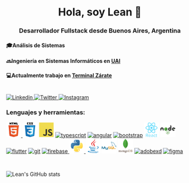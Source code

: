 <h1 align="center">Hola, soy Lean 👋 </h1>
<h3 align="center">Desarrollador Fullstack desde Buenos Aires, Argentina </h3>
<h4>🎓Análisis de Sistemas</h4>
<h4>🔜Ingeniería en Sistemas Informáticos en <a href="https://uai.edu.ar/" target="_blank">UAI</a></h4>
<h4>💻Actualmente trabajo en <a href="https://www.terminalzarate.com.ar" target="_black">Terminal Zárate</a></h4>
<br>
<a href="www.linkedin.com/in/leandro-montero" target="_blank"> <img src="https://cdn.worldvectorlogo.com/logos/linkedin-icon-2.svg" alt="Linkedin" width="25" height="25">
 </a>
 <a href="https://twitter.com/LeeanMontero" target="_blank"> <img src="https://cdn.worldvectorlogo.com/logos/twitter-4.svg" alt="Twitter" width="25" height="25">
 </a>
 <a href="https://www.instagram.com/leanmontero/" target="_blank"> <img src="https://cdn.worldvectorlogo.com/logos/instagram-2-1.svg" alt="Instagram" width="25" height="25">
 </a>
 <br>
<h3> Lenguajes y herramientas:</h3>
<p align="left">
<a href="https://www.w3schools.com/html/" target="_blank"> <img src="https://raw.githubusercontent.com/devicons/devicon/master/icons/html5/html5-original-wordmark.svg" alt="html5" width="40" height="40"/> </a>
<a href="https://www.w3schools.com/css/" target="_blank"> <img src="https://raw.githubusercontent.com/devicons/devicon/master/icons/css3/css3-original-wordmark.svg" alt="css3" width="40" height="40"/></a>
<a href="https://developer.mozilla.org/en-US/docs/Web/JavaScript" target="_blank"> <img src="https://raw.githubusercontent.com/devicons/devicon/master/icons/javascript/javascript-original.svg" alt="javascript" width="40" height="40"/></a>
<a href="https://www.typescriptlang.org/" target="_blank"><img src="https://cdn.worldvectorlogo.com/logos/typescript.svg" alt="typescript" width="40" height="40"/></a>
<a href="https://angular.io/" target="_blank"><img src="https://cdn.worldvectorlogo.com/logos/angular-icon-1.svg" alt="angular" width="40" height="40"/></a>
<a href="https://getbootstrap.com/" target="_blank"><img src="https://cdn.worldvectorlogo.com/logos/bootstrap-4.svg" alt="bootstrap" width="40" height="40"/></a>
<a href="https://reactjs.org/" target="_blank"> <img src="https://raw.githubusercontent.com/devicons/devicon/master/icons/react/react-original-wordmark.svg" alt="react" width="40" height="40"/></a>
<a href="https://nodejs.org" target="_blank"> <img src="https://raw.githubusercontent.com/devicons/devicon/master/icons/nodejs/nodejs-original-wordmark.svg" alt="nodejs" width="40" height="40"/></a>
<a href="https://flutter.dev" target="_blank"> <img src="https://www.vectorlogo.zone/logos/flutterio/flutterio-icon.svg" alt="flutter" width="40" height="40"/></a>
<a href="https://git-scm.com/" target="_blank"> <img src="https://www.vectorlogo.zone/logos/git-scm/git-scm-icon.svg" alt="git" width="40" height="40"/></a>
<a href="https://firebase.google.com/" target="_blank"> <img src="https://www.vectorlogo.zone/logos/firebase/firebase-icon.svg" alt="firebase" width="40" height="40"/> </a>
<a href="https://www.python.org" target="_blank"> <img src="https://raw.githubusercontent.com/devicons/devicon/master/icons/python/python-original.svg" alt="python" width="40" height="40"/> </a>
<a href="https://www.java.com" target="_blank"> <img src="https://raw.githubusercontent.com/devicons/devicon/master/icons/java/java-original.svg" alt="java" width="40" height="40"/></a>
<a href="https://www.mysql.com/" target="_blank"> <img src="https://raw.githubusercontent.com/devicons/devicon/master/icons/mysql/mysql-original-wordmark.svg" alt="mysql" width="40" height="40"/></a>
<a href="https://www.mongodb.com/" target="_blank"> <img src="https://raw.githubusercontent.com/devicons/devicon/master/icons/mongodb/mongodb-original-wordmark.svg" alt="mongodb" width="40" height="40"/></a>
<a href="https://www.adobe.com/" target="_blank"> <img src="https://cdn.worldvectorlogo.com/logos/adobe-xd.svg" alt="adobexd" width="40" height="40"/></a>
 <a href="https://www.figma.com/" target="_blank"> <img src="https://cdn.worldvectorlogo.com/logos/figma-1.svg" alt="figma" width="40" height="40"/></a>
</p>
<br>

![Lean's GitHub stats](https://github-readme-stats.vercel.app/api?username=leanmontero&hide=contribs,prs&show_icons=true)


